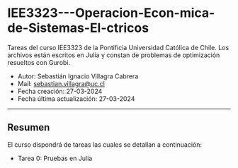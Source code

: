 # IEE3323---Operacion-Econ-mica-de-Sistemas-El-ctricos
Tareas del curso IEE3323 de la Pontificia Universidad Católica de Chile.
Los archivos están escritos en Julia y constan de problemas de optimización resueltos con Gurobi.
* Autor: Sebastián Ignacio Villagra Cabrera
* Mail: sebastian.villagra@uc.cl
* Fecha creación: 27-03-2024
* Fecha última actualización: 27-03-2024

------------------------------------------------
## Resumen
El curso dispondrá de tareas las cuales se detallan a continuación:
* Tarea 0: Pruebas en Julia
